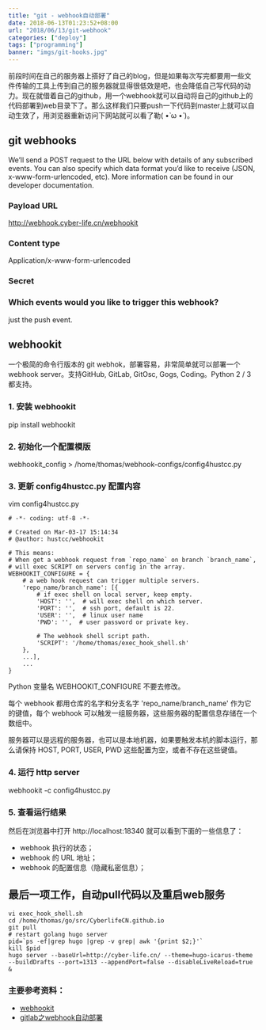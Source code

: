 ```yaml
---
title: "git - webhook自动部署"
date: 2018-06-13T01:23:52+08:00
url: "2018/06/13/git-webhook"
categories: ["deploy"]
tags: ["programming"]
banner: "imgs/git-hooks.jpg"
---
```


前段时间在自己的服务器上搭好了自己的blog，但是如果每次写完都要用一些文件传输的工具上传到自己的服务器就显得很低效是吧，也会降低自己写代码的动力。现在就借着自己的github，用一个webhook就可以自动将自己的github上的代码部署到web目录下了。那么这样我们只要push一下代码到master上就可以自动生效了，用浏览器重新访问下网站就可以看了勒( •̀ ω •́ )。

<!--more-->

## git webhooks
We’ll send a POST request to the URL below with details of any subscribed events. You can also specify which data format you’d like to receive (JSON, x-www-form-urlencoded, etc). More information can be found in our developer documentation.

### Payload URL
http://webhook.cyber-life.cn/webhookit

### Content type
Application/x-www-form-urlencoded

### Secret
### Which events would you like to trigger this webhook?
just the push event.

## webhookit
一个极简的命令行版本的 git webhok，部署容易，非常简单就可以部署一个 webhook server。支持GitHub, GitLab, GitOsc, Gogs, Coding。Python 2 / 3 都支持。

### 1. 安装 webhookit
pip install webhookit

### 2. 初始化一个配置模版
webhookit_config > /home/thomas/webhook-configs/config4hustcc.py

### 3. 更新 config4hustcc.py 配置内容
vim config4hustcc.py

```
# -*- coding: utf-8 -*-

# Created on Mar-03-17 15:14:34
# @author: hustcc/webhookit

# This means:
# When get a webhook request from `repo_name` on branch `branch_name`,
# will exec SCRIPT on servers config in the array.
WEBHOOKIT_CONFIGURE = {
    # a web hook request can trigger multiple servers.
    'repo_name/branch_name': [{
        # if exec shell on local server, keep empty.
        'HOST': '',  # will exec shell on which server.
        'PORT': '',  # ssh port, default is 22.
        'USER': '',  # linux user name
        'PWD': '',  # user password or private key.

        # The webhook shell script path.
        'SCRIPT': '/home/thomas/exec_hook_shell.sh'
    },
	...],
	...
}
```
Python 变量名 WEBHOOKIT_CONFIGURE 不要去修改。

每个 webhook 都用仓库的名字和分支名字 'repo_name/branch_name' 作为它的键值，每个 webhook 可以触发一组服务器，这些服务器的配置信息存储在一个数组中。

服务器可以是远程的服务器，也可以是本地机器，如果要触发本机的脚本运行，那么请保持 HOST, PORT, USER, PWD 这些配置为空，或者不存在这些键值。

### 4. 运行 http server
webhookit -c config4hustcc.py

### 5. 查看运行结果
然后在浏览器中打开 http://localhost:18340 就可以看到下面的一些信息了：

* webhook 执行的状态；
* webhook 的 URL 地址；
* webhook 的配置信息（隐藏私密信息）；

## 最后一项工作，自动pull代码以及重启web服务
```
vi exec_hook_shell.sh
cd /home/thomas/go/src/CyberlifeCN.github.io
git pull
# restart golang hugo server
pid=`ps -ef|grep hugo |grep -v grep| awk '{print $2;}'`
kill $pid
hugo server --baseUrl=http://cyber-life.cn/ --theme=hugo-icarus-theme --buildDrafts --port=1313 --appendPort=false --disableLiveReload=true &
```

### 主要参考资料：
* [webhookit](https://github.com/hustcc/webhookit)
* [gitlab之webhook自动部署](https://www.jianshu.com/p/00bc0323e83f)

<!--more-->
